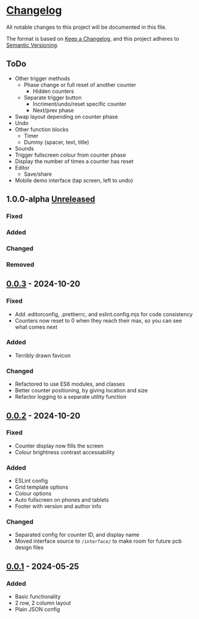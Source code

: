 # [Changelog](https://github.com/non-bin/Dracula/blob/main/CHANGELOG.md)

All notable changes to this project will be documented in this file.

The format is based on [Keep a Changelog](https://keepachangelog.com/en/1.1.0/),
and this project adheres to [Semantic Versioning](https://semver.org/spec/v2.0.0.html).

## ToDo

- Other trigger methods
  - Phase change or full reset of another counter
    - Hidden counters
  - Separate trigger button
    - Incriment/undo/reset specific counter
    - Next/prev phase
- Swap layout depending on counter phase
- Undo
- Other function blocks
  - Timer
  - Dummy (spacer, text, title)
- Sounds
- Trigger fullscreen colour from counter phase
- Display the number of times a counter has reset
- Editor
  - Save/share
- Mobile demo interface (tap screen, left to undo)

## 1.0.0-alpha [Unreleased]

### Fixed

### Added

### Changed

### Removed

## [0.0.3] - 2024-10-20

### Fixed

- Add .editorconfig, .prettierrc, and eslint.config.mjs for code consistency
- Counters now reset to 0 when they reach their max, so you can see what comes next

### Added

- Terribly drawn favicon

### Changed

- Refactored to use ES6 modules, and classes
- Better counter positioning, by giving location and size
- Refactor logging to a separate utility function

## [0.0.2] - 2024-10-20

### Fixed

- Counter display now fills the screen
- Colour brightness contrast accessability

### Added

- ESLint config
- Grid template options
- Colour options
- Auto fullscreen on phones and tablets
- Footer with version and author info

### Changed

- Separated config for counter ID, and display name
- Moved interface source to `/interface/` to make room for future pcb design files

## [0.0.1] - 2024-05-25

### Added

- Basic functionality
- 2 row, 2 column layout
- Plain JSON config

[unreleased]: https://github.com/non-bin/Dracula/tree/dev
[0.0.3]: https://github.com/non-bin/Dracula/releases/tag/v0.0.3
[0.0.2]: https://github.com/non-bin/Dracula/releases/tag/v0.0.2
[0.0.1]: https://github.com/non-bin/Dracula/releases/tag/v0.0.1
